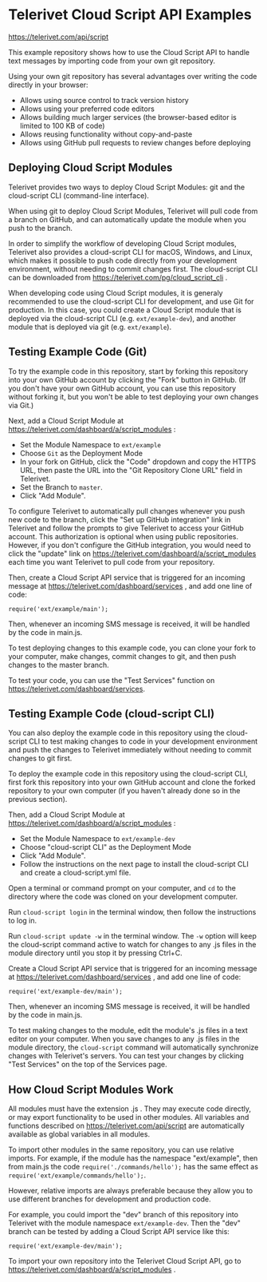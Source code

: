 # Telerivet Cloud Script API Examples

https://telerivet.com/api/script

This example repository shows how to use the Cloud Script API to handle text messages
by importing code from your own git repository.

Using your own git repository has several advantages over writing the code directly in your browser:

* Allows using source control to track version history
* Allows using your preferred code editors
* Allows building much larger services (the browser-based editor is limited to 100 KB of code)
* Allows reusing functionality without copy-and-paste
* Allows using GitHub pull requests to review changes before deploying

## Deploying Cloud Script Modules

Telerivet provides two ways to deploy Cloud Script Modules: git and the cloud-script CLI (command-line interface).

When using git to deploy Cloud Script Modules, Telerivet will pull code from a branch on GitHub, and can automatically update the module when you push to the branch.

In order to simplify the workflow of developing Cloud Script modules, Telerivet also provides a cloud-script CLI for macOS, Windows, and Linux, which makes it possible to push code directly from your development environment, without needing to commit changes first. The cloud-script CLI can be downloaded from https://telerivet.com/pg/cloud_script_cli .

When developing code using Cloud Script modules, it is generaly recommended to use the cloud-script CLI for development, and use Git for production. In this case, you could create a Cloud Script module that is deployed via the cloud-script CLI (e.g. `ext/example-dev`), and another module that is deployed via git (e.g. `ext/example`).

## Testing Example Code (Git)

To try the example code in this repository, start by forking this repository into your own GitHub account by clicking the "Fork" button in GitHub. (If you don't have your own GitHub account, you can use this repository without forking it, but you won't be able to test deploying your own changes via Git.)

Next, add a Cloud Script Module at https://telerivet.com/dashboard/a/script_modules :

* Set the Module Namespace to `ext/example`
* Choose `Git` as the Deployment Mode
* In your fork on GitHub, click the "Code" dropdown and copy the HTTPS URL, then paste the URL into the "Git Repository Clone URL" field in Telerivet.
* Set the Branch to `master`.
* Click "Add Module".

To configure Telerivet to automatically pull changes whenever you push new code to the branch, click the "Set up GitHub integration" link in Telerivet and follow the prompts to give Telerivet to access your GitHub account. This authorization is optional when using public repositories. However, if you don't configure the GitHub integration, you would need to click the "update" link on https://telerivet.com/dashboard/a/script_modules each time you want Telerivet to pull code from your repository.

Then, create a Cloud Script API service that is triggered for an incoming message at
https://telerivet.com/dashboard/services , and add one line of code:

```
require('ext/example/main');
```

Then, whenever an incoming SMS message is received, it will be handled by the code in main.js.

To test deploying changes to this example code, you can clone your fork to your computer, make changes, commit changes to git, and then push changes to the master branch.

To test your code, you can use the "Test Services" function on https://telerivet.com/dashboard/services.

## Testing Example Code (cloud-script CLI)

You can also deploy the example code in this repository using the cloud-script CLI to test making changes to code in your development environment and push the changes to Telerivet immediately without needing to commit changes to git first.

To deploy the example code in this repository using the cloud-script CLI, first fork this repository into your own GitHub account and clone the forked repository to your own computer (if you haven't already done so in the previous section).

Then, add a Cloud Script Module at https://telerivet.com/dashboard/a/script_modules :

* Set the Module Namespace to `ext/example-dev`
* Choose "cloud-script CLI" as the Deployment Mode
* Click "Add Module".
* Follow the instructions on the next page to install the cloud-script CLI and create a cloud-script.yml file.

Open a terminal or command prompt on your computer, and `cd` to the directory where the code was cloned on your development computer.

Run `cloud-script login` in the terminal window, then follow the instructions to log in.

Run `cloud-script update -w` in the terminal window. The `-w` option will keep the cloud-script command active to watch for changes to any .js files in the module directory until you stop it by pressing Ctrl+C.

Create a Cloud Script API service that is triggered for an incoming message at
https://telerivet.com/dashboard/services , and add one line of code:

```
require('ext/example-dev/main');
```

Then, whenever an incoming SMS message is received, it will be handled by the code in main.js.

To test making changes to the module, edit the module's .js files in a text editor on your computer. When you save changes to any .js files in the module directory, the `cloud-script` command will automatically synchronize changes with Telerivet's servers. You can test your changes by clicking "Test Services" on the top of the Services page.

## How Cloud Script Modules Work

All modules must have the extension .js . They may execute code directly, or may export functionality
to be used in other modules. All variables and functions described on https://telerivet.com/api/script
are automatically available as global variables in all modules.

To import other modules in the same repository, you can use relative imports. For example, if the module has the namespace "ext/example", then from main.js the code
`require('./commands/hello');` has the same effect as `require('ext/example/commands/hello');`.

However, relative imports are always preferable because they allow you to use different branches
for development and production code.

For example, you could import the "dev" branch of this repository into Telerivet with the module namespace `ext/example-dev`. Then the "dev" branch can be tested by adding a Cloud Script API service like this:

```
require('ext/example-dev/main');
```

To import your own repository into the Telerivet Cloud Script API,
go to https://telerivet.com/dashboard/a/script_modules .
